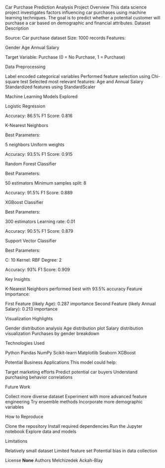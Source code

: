 Car Purchase Prediction Analysis
Project Overview
This data science project investigates factors influencing car purchases using machine learning techniques. The goal is to predict whether a potential customer will purchase a car based on demographic and financial attributes.
Dataset Description

Source: Car purchase dataset
Size: 1000 records
Features:

Gender
Age
Annual Salary


Target Variable: Purchase (0 = No Purchase, 1 = Purchase)

Data Preprocessing

Label encoded categorical variables
Performed feature selection using Chi-square test
Selected most relevant features: Age and Annual Salary
Standardized features using StandardScaler

Machine Learning Models Explored

Logistic Regression

Accuracy: 86.5%
F1 Score: 0.816


K-Nearest Neighbors

Best Parameters:

5 neighbors
Uniform weights


Accuracy: 93.5%
F1 Score: 0.915


Random Forest Classifier

Best Parameters:

50 estimators
Minimum samples split: 8


Accuracy: 91.5%
F1 Score: 0.889


XGBoost Classifier

Best Parameters:

300 estimators
Learning rate: 0.01


Accuracy: 90.5%
F1 Score: 0.879


Support Vector Classifier

Best Parameters:

C: 10
Kernel: RBF
Degree: 2


Accuracy: 93%
F1 Score: 0.909



Key Insights

K-Nearest Neighbors performed best with 93.5% accuracy
Feature Importance:

First Feature (likely Age): 0.287 importance
Second Feature (likely Annual Salary): 0.213 importance



Visualization Highlights

Gender distribution analysis
Age distribution plot
Salary distribution visualization
Purchases by gender breakdown

Technologies Used

Python
Pandas
NumPy
Scikit-learn
Matplotlib
Seaborn
XGBoost

Potential Business Applications
This model could help:

Target marketing efforts
Predict potential car buyers
Understand purchasing behavior correlations

Future Work

Collect more diverse dataset
Experiment with more advanced feature engineering
Try ensemble methods
Incorporate more demographic variables

How to Reproduce

Clone the repository
Install required dependencies
Run the Jupyter notebook
Explore data and models

Limitations

Relatively small dataset
Limited feature set
Potential bias in data collection

License
**None**
Authors
Melchizedek Ackah-Blay
